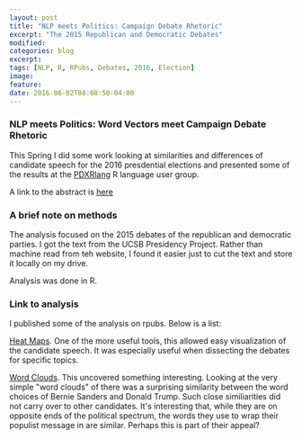 ```yaml
---
layout: post
title: "NLP meets Politics: Campaign Debate Rhetoric"
excerpt: "The 2015 Republican and Democratic Debates"
modified:
categories: blog
excerpt:
tags: [NLP, R, RPubs, Debates, 2016, Election]
image:
feature:
date: 2016-06-02T08:08:50-04:00
---
```


### NLP meets Politics: Word Vectors meet Campaign Debate Rhetoric
This Spring I did some work looking at similarities and differences of candidate speech for the 2016 presdential elections and presented some of the results at the [PDXRlang](http://www.pdxrlang.org) R language user group.

A link to the abstract is [here](http://www.meetup.com/portland-r-user-group/events/229130207/)

### A brief note on methods
The analysis focused on the 2015 debates of the republican and democratic parties. I got the text from the UCSB Presidency Project. Rather than machine read from teh website, I found it easier just to cut the text and store it locally on my drive.

Analysis was done in R.

### Link to analysis

I published some of the analysis on rpubs. Below is a list:

[Heat Maps](https://rpubs.com/ww44ss/debateheatmap). One of the more useful tools, this allowed easy visualization of the candidate speech. It was especially useful when dissecting the debates for specific topics.

[Word Clouds](https://rpubs.com/ww44ss/Debate_Text). This uncovered something interesting. Looking at the very simple "word clouds" of there was a surprising similarity between the word choices of Bernie Sanders and Donald Trump. Such close similiarities did not carry over to other candidates. It's interesting that, while they are on opposite ends of the political spectrum, the words they use to wrap their populist message in are similar. Perhaps this is part of their appeal?

